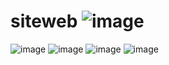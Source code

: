 # siteweb ![image](https://github.com/user-attachments/assets/85c73d03-26f0-4ef8-a5fe-a7b0ec2a497a)
![image](https://github.com/user-attachments/assets/a164987e-29bf-49fe-b498-beac2029ba3a)
![image](https://github.com/user-attachments/assets/b79e43cf-3019-485a-9267-4ca343a9891a)
![image](https://github.com/user-attachments/assets/1e0d290d-d40e-495d-b324-35b81cafce51)
![image](https://github.com/user-attachments/assets/0a8b96b3-3e45-4785-b79e-9fa268e10245)
